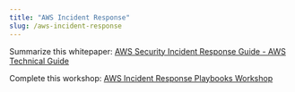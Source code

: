 ```yaml
---
title: "AWS Incident Response"
slug: /aws-incident-response
---
```


Summarize this whitepaper: [AWS Security Incident Response Guide - AWS Technical Guide](https://docs.aws.amazon.com/pdfs/whitepapers/latest/aws-security-incident-response-guide/aws-security-incident-response-guide.pdf#aws-security-incident-response-guide)

Complete this workshop: [AWS Incident Response Playbooks Workshop](https://catalog.us-east-1.prod.workshops.aws/workshops/43742d64-6a5e-45ea-9339-cbb3fb26944e/en-US)

